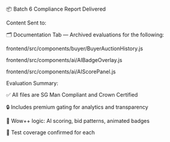 📦 Batch 6 Compliance Report Delivered

Content Sent to:

🗂 Documentation Tab — Archived evaluations for the following:

frontend/src/components/buyer/BuyerAuctionHistory.js

frontend/src/components/ai/AIBadgeOverlay.js

frontend/src/components/ai/AIScorePanel.js

Evaluation Summary:

✅ All files are SG Man Compliant and Crown Certified

🔒 Includes premium gating for analytics and transparency

🧠 Wow++ logic: AI scoring, bid patterns, animated badges

🧪 Test coverage confirmed for each